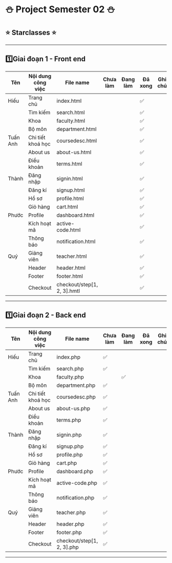 # ⛄ Project  Semester  02    ⛄
##  ⭐   Starclasses    ⭐  
---
 1️⃣Giai đoạn 1 - Front end
---
| Tên | Nội dung công việc | File name | Chưa làm |Đang làm | Đã xong |Ghi chú|
| -   | -                  | -         | -          | -|-| -|
| Hiếu| Trang chủ| index.html|  |  | ✅ | |
|  | Tìm kiếm| search.html|  |  | ✅ | |
|  | Khoa| faculty.html|  |  | ✅ | |
|  | Bộ môn| department.html|  |  | ✅ | |
| Tuấn Anh| Chi tiết khoá học| coursedesc.html|  |  | ✅ | |
| | About us| about-us.html|  |  |  ✅| |
| | Điều khoản| terms.html|  |  | ✅ | |
| Thành| Đăng nhập| signin.html|  |  | ✅ | |
| | Đăng kí| signup.html|  |  | ✅ | |
| | Hồ sơ| profile.html|  |  | ✅ | |
| | Giỏ hàng| cart.html|  |  | ✅ | |
| Phước| Profile| dashboard.html|  |  | ✅ | |
| | Kích hoạt mã| active-code.html|  |  | ✅ | |
| | Thông báo| notification.html|  |  | ✅ | |
|Quý|Giảng viên|teacher.html|  |  | ✅ | |
| |Header|header.html|  |  | ✅ | |
| |Footer|footer.html|  |  | ✅ | |
||Checkout|checkout/step[1, 2, 3].hmtl|  |  | ✅ | |
---
1️⃣Giai đoạn 2 - Back end
---
| Tên | Nội dung công việc | File name | Chưa làm |Đang làm | Đã xong |Ghi chú|
| -   | -                  | -         | -          | -|-| -|
| Hiếu| Trang chủ| index.php| ✅ |  |  | |
|  | Tìm kiếm| search.php| ✅ |  |  | |
|  | Khoa| faculty.php|  | ✅ |  | |
|  | Bộ môn| department.php| ✅ |  |  | |
| Tuấn Anh| Chi tiết khoá học| coursedesc.php| ✅ |  |  | |
| | About us| about-us.php| ✅ |  |  | |
| | Điều khoản| terms.php| ✅ |  |  | |
| Thành| Đăng nhập| signin.php| ✅ |  |  | |
| | Đăng kí| signup.php| ✅ |  |  | |
| | Hồ sơ| profile.php| ✅ |  |  | |
| | Giỏ hàng| cart.php| ✅ |  |  | |
| Phước| Profile| dashboard.php| ✅ |  |  | |
| | Kích hoạt mã| active-code.php| ✅ |  |  | |
| | Thông báo| notification.php| ✅ |  |  | |
|Quý|Giảng viên|teacher.php| ✅ |  |  | |
| |Header|header.php| ✅ |  |  | |
| |Footer|footer.php| ✅ |  |  | |
||Checkout|checkout/step[1, 2, 3].php| ✅ |  |  | |
---
